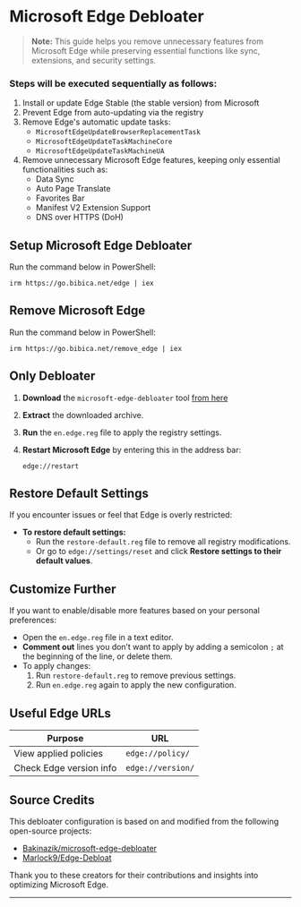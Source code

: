 # Microsoft Edge Debloater

> **Note:** This guide helps you remove unnecessary features from Microsoft Edge while preserving essential functions like sync, extensions, and security settings.

### Steps will be executed sequentially as follows:

1. Install or update Edge Stable (the stable version) from Microsoft
2. Prevent Edge from auto-updating via the registry  
3. Remove Edge's automatic update tasks:  
   - `MicrosoftEdgeUpdateBrowserReplacementTask`  
   - `MicrosoftEdgeUpdateTaskMachineCore`  
   - `MicrosoftEdgeUpdateTaskMachineUA`  
4. Remove unnecessary Microsoft Edge features, keeping only essential functionalities such as:  
   - Data Sync
   - Auto Page Translate
   - Favorites Bar
   - Manifest V2 Extension Support
   - DNS over HTTPS (DoH)
 
## Setup Microsoft Edge Debloater
Run the command below in PowerShell:
```
irm https://go.bibica.net/edge | iex
```
## Remove Microsoft Edge
Run the command below in PowerShell:
```
irm https://go.bibica.net/remove_edge | iex
```

## Only Debloater

1. **Download** the `microsoft-edge-debloater` tool [from here](https://github.com/bibicadotnet/microsoft-edge-debloater/archive/refs/heads/main.zip)
2. **Extract** the downloaded archive.
3. **Run** the `en.edge.reg` file to apply the registry settings.
4. **Restart Microsoft Edge** by entering this in the address bar:

   ```
   edge://restart
   ```

## Restore Default Settings

If you encounter issues or feel that Edge is overly restricted:

- **To restore default settings:**
  - Run the `restore-default.reg` file to remove all registry modifications.
  - Or go to `edge://settings/reset` and click **Restore settings to their default values**.

## Customize Further

If you want to enable/disable more features based on your personal preferences:

- Open the `en.edge.reg` file in a text editor.
- **Comment out** lines you don’t want to apply by adding a semicolon `;` at the beginning of the line, or delete them.
- To apply changes:
  1. Run `restore-default.reg` to remove previous settings.
  2. Run `en.edge.reg` again to apply the new configuration.

## Useful Edge URLs

| Purpose | URL |
|--------|-----|
| View applied policies | `edge://policy/` |
| Check Edge version info | `edge://version/` |

## Source Credits

This debloater configuration is based on and modified from the following open-source projects:

- [Bakinazik/microsoft-edge-debloater](https://github.com/bakinazik/edgedebloater)
- [Marlock9/Edge-Debloat](https://github.com/marlock9/edge-debloat)

Thank you to these creators for their contributions and insights into optimizing Microsoft Edge.

---
